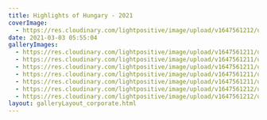 ```yaml
---
title: Highlights of Hungary - 2021
coverImage:
  - https://res.cloudinary.com/lightpositive/image/upload/v1647561212/uploads/Highlights%20of%20Hungary%20-%202021/hl3.jpg
date: 2021-03-03 05:55:04
galleryImages: 
  - https://res.cloudinary.com/lightpositive/image/upload/v1647561211/uploads/Highlights%20of%20Hungary%20-%202021/hl6.jpg
  - https://res.cloudinary.com/lightpositive/image/upload/v1647561211/uploads/Highlights%20of%20Hungary%20-%202021/hl.jpg
  - https://res.cloudinary.com/lightpositive/image/upload/v1647561211/uploads/Highlights%20of%20Hungary%20-%202021/hl1.jpg
  - https://res.cloudinary.com/lightpositive/image/upload/v1647561211/uploads/Highlights%20of%20Hungary%20-%202021/hl5.jpg
  - https://res.cloudinary.com/lightpositive/image/upload/v1647561211/uploads/Highlights%20of%20Hungary%20-%202021/hl4.jpg
  - https://res.cloudinary.com/lightpositive/image/upload/v1647561212/uploads/Highlights%20of%20Hungary%20-%202021/hl2.jpg
  - https://res.cloudinary.com/lightpositive/image/upload/v1647561212/uploads/Highlights%20of%20Hungary%20-%202021/hl3.jpg
layout: galleryLayout_corporate.html
---
```

